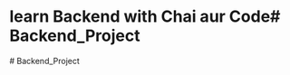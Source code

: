 # learn Backend with Chai aur Code#   B a c k e n d _ P r o j e c t  
 #   B a c k e n d _ P r o j e c t  
 